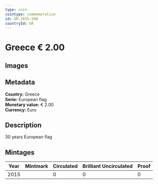 ```yaml
---
type: coin
cointype: commemorative
id: GR-2015-200
countryId: GR
---
```


# Greece € 2.00

## Images


## Metadata

**Country:** Greece\
**Serie:** European flag\
**Monetary value:** € 2.00\
**Currency:** Euro

## Description
30 years European flag

## Mintages

| Year | Mintmark | Circulated | Brilliant Uncirculated | Proof |
| ---- | -------- | ---------- | ---------------------- | ----- |
| 2015 |  | 0| 0 | 0 |
